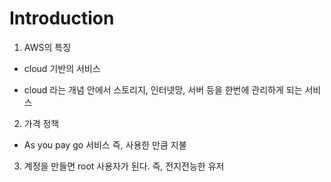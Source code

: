 # Introduction

1. AWS의 특징

- cloud 기반의 서비스 

- cloud 라는 개념 안에서 스토리지, 인터넷망, 서버 등을 한번에 관리하게 되는 서비스 

2. 가격 정책

- As you pay go 서비스 즉, 사용한 만큼 지불

3. 계정을 만들면 root 사용자가 된다. 즉, 전지전능한 유저 